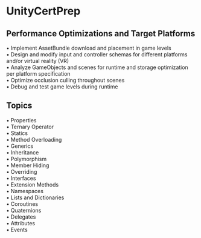 # UnityCertPrep

## Performance Optimizations and Target Platforms
• Implement AssetBundle download and placement in game levels<br/>
• Design and modify input and controller schemas for different platforms<br/>
and/or virtual reality (VR)<br/>
• Analyze GameObjects and scenes for runtime and storage optimization<br/>
per platform specification<br/>
• Optimize occlusion culling throughout scenes<br/>
• Debug and test game levels during runtime<br/>

## Topics
• Properties<br/>
• Ternary Operator<br/>
• Statics<br/>
• Method Overloading<br/>
• Generics<br/>
• Inheritance<br/>
• Polymorphism<br/>
• Member Hiding<br/>
• Overriding<br/>
• Interfaces<br/>
• Extension Methods<br/>
• Namespaces<br/>
• Lists and Dictionaries<br/>
• Coroutines<br/>
• Quaternions<br/>
• Delegates<br/>
• Attributes<br/>
• Events<br/>
